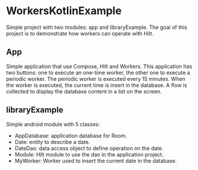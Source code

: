 # WorkersKotlinExample

Simple project with two modules: app and libraryExample.
The goal of this project is to demonstrate how workers can operate with Hilt.

## App
Simple application that use Compose, Hilt and Workers.
This application has two buttons: one to execute an one-time worker, the other one to execute a periodic worker.
The periodic worker is executed every 15 minutes.
When the worker is executed, the current time is insert in the database.
A flow is collected to display the database content in a list on the screen.

## libraryExample
Simple android module with 5 classes:
- AppDatabase: application database for Room.
- Date: entity to describe a date.
- DateDao: data access object to define operation on the date.
- Module: Hilt module to use the dao in the application project.
- MyWorker: Worker used to insert the current date in the database.
